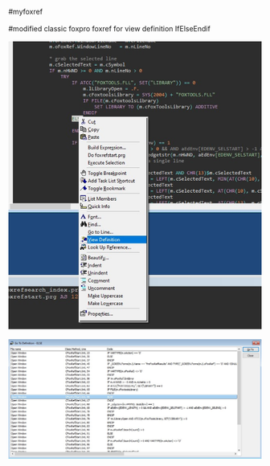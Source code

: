 #myfoxref
<br><br>
#modified classic foxpro foxref for view definition IfElseEndif
<br><br>
![View Dfinition](https://github.com/tnsr1/myfoxref/blob/main/Screenshot%202024-11-19%20235117.jpg)
<br><br>
![List Dfinitions](https://github.com/tnsr1/myfoxref/blob/main/Screenshot%202024-11-19%20234939.jpg)
